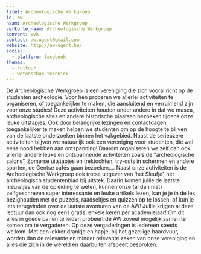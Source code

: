 ```yaml
---
titel: Archeologische Werkgroep
id: aw
naam: Archeologische Werkgroep
verkorte_naam: Archeologische Werkgroep
konvent: wvk
contact: aw.ugent@gmail.com
website: http://aw-ugent.be/
social:
  - platform: facebook
themas:
  - cultuur
  - wetenschap-techniek
---
```


De Archeologische Werkgroep is een vereniging die zich vooral richt op de studenten archeologie. Voor hen proberen we allerlei activiteiten te organiseren, of toegankelijker te maken, die aansluitend en verruimend zijn voor onze studies! Deze activiteiten houden onder andere in dat we musea, archeologische sites en andere historische plaatsen bezoeken tijdens onze leuke uitstapjes. Ook door belangrijke lezingen en contactdagen toegankelijker te maken helpen we studenten om op de hoogte te blijven van de laatste onderzoeken binnen het vakgebied.
Naast de serieuzere activiteiten blijven we natuurlijk ook een vereniging voor studenten, die wel eens nood hebben aan ontspanning! Daarom organiseren we zelf dan ook allerlei andere leuke en ontspannende activiteiten zoals de “archeologische salons”, Zomerse uitstapjes en trektochten, try-outs in schermen en andere sporten, de Gentse cafés gaan bezoeken,…
Naast onze activiteiten is de Archeologische Werkgroep ook trotse uitgever van ‘het Sleufje’, hét archeologisch studentenblad bij uitstek. Daarin komen jullie de laatste nieuwtjes van de opleiding te weten, kunnen onze (al dan niet) zelfgeschreven super interessante en leuke artikels lezen, kan je je in de les bezighouden met de puzzels, raadseltjes en quizzen op te lossen, of kun je iets terugvinden over de laatste avonturen van de AW! Jullie krijgen al deze lectuur dan ook nog eens gratis, enkele keren per academiejaar!
Om dit alles in goede banen te leiden probeert de AW zoveel mogelijk samen te komen om te vergaderen. Op deze vergaderingen is iedereen steeds welkom. Met een lekker drankje en hapje, bij het gezellige haardvuur, worden dan de relevante en minder relevante zaken van onze vereniging en alles die zich in de wereld en daarbuiten afspeelt besproken.
